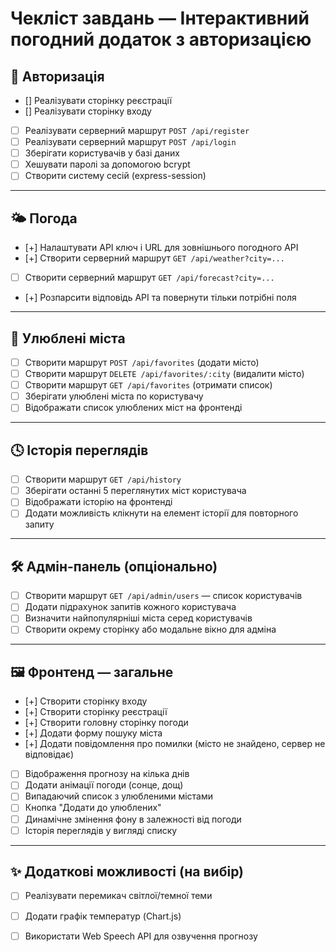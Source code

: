 # Чекліст завдань — Інтерактивний погодний додаток з авторизацією

## 🔐 Авторизація
- [] Реалізувати сторінку реєстрації
- [] Реалізувати сторінку входу
- [ ] Реалізувати серверний маршрут `POST /api/register`
- [ ] Реалізувати серверний маршрут `POST /api/login`
- [ ] Зберігати користувачів у базі даних
- [ ] Хешувати паролі за допомогою bcrypt
- [ ] Створити систему сесій (express-session)

---

## 🌤 Погода
- [+] Налаштувати API ключ і URL для зовнішнього погодного API
- [+] Створити серверний маршрут `GET /api/weather?city=...`
- [ ] Створити серверний маршрут `GET /api/forecast?city=...`
- [+] Розпарсити відповідь API та повернути тільки потрібні поля

---

## 🌟 Улюблені міста
- [ ] Створити маршрут `POST /api/favorites` (додати місто)
- [ ] Створити маршрут `DELETE /api/favorites/:city` (видалити місто)
- [ ] Створити маршрут `GET /api/favorites` (отримати список)
- [ ] Зберігати улюблені міста по користувачу
- [ ] Відображати список улюблених міст на фронтенді

---

## 🕓 Історія переглядів
- [ ] Створити маршрут `GET /api/history`
- [ ] Зберігати останні 5 переглянутих міст користувача
- [ ] Відображати історію на фронтенді
- [ ] Додати можливість клікнути на елемент історії для повторного запиту

---

## 🛠️ Адмін-панель (опціонально)
- [ ] Створити маршрут `GET /api/admin/users` — список користувачів
- [ ] Додати підрахунок запитів кожного користувача
- [ ] Визначити найпопулярніші міста серед користувачів
- [ ] Створити окрему сторінку або модальне вікно для адміна

---

## 🖼️ Фронтенд — загальне
- [+] Створити сторінку входу
- [+] Створити сторінку реєстрації
- [+] Створити головну сторінку погоди
- [+] Додати форму пошуку міста
- [+] Додати повідомлення про помилки (місто не знайдено, сервер не відповідає)
- [ ] Відображення прогнозу на кілька днів
- [ ] Додати анімації погоди (сонце, дощ)
- [ ] Випадаючий список з улюбленими містами
- [ ] Кнопка "Додати до улюблених"
- [ ] Динамічне змінення фону в залежності від погоди
- [ ] Історія переглядів у вигляді списку

---

## ✨ Додаткові можливості (на вибір)
- [ ] Реалізувати перемикач світлої/темної теми
- [ ] Додати графік температур (Chart.js)
- [ ] Використати Web Speech API для озвучення прогнозу

